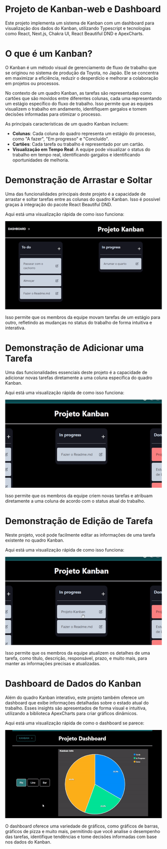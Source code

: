# Projeto de Kanban-web e Dashboard
Este projeto implementa um sistema de Kanban com um dashboard para visualização dos dados do Kanban, utilizando Typescript e tecnologias como React, Next.js, Chakra UI, React Beautiful DND e ApexCharts.

# O que é um Kanban?
O Kanban é um método visual de gerenciamento de fluxo de trabalho que se originou no sistema de produção da Toyota, no Japão. Ele se concentra em maximizar a eficiência, reduzir o desperdício e melhorar a colaboração em projetos ou processos.

No contexto de um quadro Kanban, as tarefas são representadas como cartões que são movidos entre diferentes colunas, cada uma representando um estágio específico do fluxo de trabalho. Isso permite que as equipes visualizem o trabalho em andamento, identifiquem gargalos e tomem decisões informadas para otimizar o processo.

As principais características de um quadro Kanban incluem:

- **Colunas**: Cada coluna do quadro representa um estágio do processo, como "A fazer", "Em progresso" e "Concluído".
- **Cartões**: Cada tarefa ou trabalho é representado por um cartão.
- **Visualização em Tempo Real**: A equipe pode visualizar o status do trabalho em tempo real, identificando gargalos e identificando oportunidades de melhoria.

# Demonstração de Arrastar e Soltar
Uma das funcionalidades principais deste projeto é a capacidade de arrastar e soltar tarefas entre as colunas do quadro Kanban. Isso é possível graças à integração do pacote React Beautiful DND.

Aqui está uma visualização rápida de como isso funciona:

![site image 1](https://github.com/PeterBaptista/KanbanTT/blob/master/kanban-web/public/arrastar.gif)

Isso permite que os membros da equipe movam tarefas de um estágio para outro, refletindo as mudanças no status do trabalho de forma intuitiva e interativa.

# Demonstração de Adicionar uma Tarefa

Uma das funcionalidades essenciais deste projeto é a capacidade de adicionar novas tarefas diretamente a uma coluna específica do quadro Kanban.

Aqui está uma visualização rápida de como isso funciona:

![image 2](https://github.com/PeterBaptista/KanbanTT/blob/master/kanban-web/public/addTask.gif)

Isso permite que os membros da equipe criem novas tarefas e atribuam diretamente a uma coluna de acordo com o status atual do trabalho.

# Demonstração de Edição de Tarefa

Neste projeto, você pode facilmente editar as informações de uma tarefa existente no quadro Kanban.

Aqui está uma visualização rápida de como isso funciona:

![image 3](https://github.com/PeterBaptista/KanbanTT/blob/master/kanban-web/public/editar.gif)

Isso permite que os membros da equipe atualizem os detalhes de uma tarefa, como título, descrição, responsável, prazo, e muito mais, para manter as informações precisas e atualizadas.

# Dashboard de Dados do Kanban
Além do quadro Kanban interativo, este projeto também oferece um dashboard que exibe informações detalhadas sobre o estado atual do trabalho. Esses insights são apresentados de forma visual e intuitiva, utilizando a biblioteca ApexCharts para criar gráficos dinâmicos.

Aqui está uma visualização rápida de como o dashboard se parece:

![dashboard](https://github.com/PeterBaptista/KanbanTT/blob/master/kanban-web/public/dashboard.gif)

O dashboard oferece uma variedade de gráficos, como gráficos de barras, gráficos de pizza e muito mais, permitindo que você analise o desempenho das tarefas, identifique tendências e tome decisões informadas com base nos dados do Kanban.



